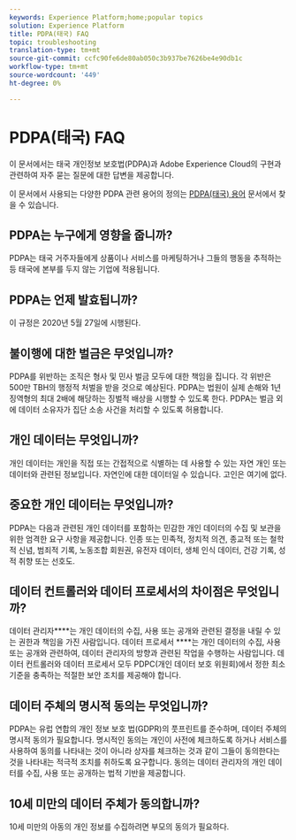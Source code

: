 ```yaml
---
keywords: Experience Platform;home;popular topics
solution: Experience Platform
title: PDPA(태국) FAQ
topic: troubleshooting
translation-type: tm+mt
source-git-commit: ccfc90fe6de80ab050c3b937be7626be4e90db1c
workflow-type: tm+mt
source-wordcount: '449'
ht-degree: 0%

---
```



# PDPA(태국) FAQ

이 문서에서는 태국 개인정보 보호법(PDPA)과 Adobe Experience Cloud의 구현과 관련하여 자주 묻는 질문에 대한 답변을 제공합니다.

이 문서에서 사용되는 다양한 PDPA 관련 용어의 정의는 [PDPA(태국) 용어](./terminology.md) 문서에서 찾을 수 있습니다.

## PDPA는 누구에게 영향을 줍니까?

PDPA는 태국 거주자들에게 상품이나 서비스를 마케팅하거나 그들의 행동을 추적하는 등 태국에 본부를 두지 않는 기업에 적용됩니다.

## PDPA는 언제 발효됩니까?

이 규정은 2020년 5월 27일에 시행된다.

## 불이행에 대한 벌금은 무엇입니까?

PDPA를 위반하는 조직은 형사 및 민사 벌금 모두에 대한 책임을 집니다. 각 위반은 500만 TBH의 행정적 처벌을 받을 것으로 예상된다. PDPA는 법원이 실제 손해와 1년 징역형의 최대 2배에 해당하는 징벌적 배상을 시행할 수 있도록 한다. PDPA는 벌금 외에 데이터 소유자가 집단 소송 사건을 처리할 수 있도록 허용합니다.

## 개인 데이터는 무엇입니까?

개인 데이터는 개인을 직접 또는 간접적으로 식별하는 데 사용할 수 있는 자연 개인 또는 데이터와 관련된 정보입니다. 자연인에 대한 데이터일 수 있습니다. 고인은 여기에 없다.

## 중요한 개인 데이터는 무엇입니까?

PDPA는 다음과 관련된 개인 데이터를 포함하는 민감한 개인 데이터의 수집 및 보관을 위한 엄격한 요구 사항을 제공합니다. 인종 또는 민족적, 정치적 의견, 종교적 또는 철학적 신념, 범죄적 기록, 노동조합 회원권, 유전자 데이터, 생체 인식 데이터, 건강 기록, 성적 취향 또는 선호도.

## 데이터 컨트롤러와 데이터 프로세서의 차이점은 무엇입니까?

데이터 관리자&#x200B;****&#x200B;는 개인 데이터의 수집, 사용 또는 공개와 관련된 결정을 내릴 수 있는 권한과 책임을 가진 사람입니다. 데이터 프로세서 ****&#x200B;는 개인 데이터의 수집, 사용 또는 공개와 관련하여, 데이터 관리자의 방향과 관련된 작업을 수행하는 사람입니다. 데이터 컨트롤러와 데이터 프로세서 모두 PDPC(개인 데이터 보호 위원회)에서 정한 최소 기준을 충족하는 적절한 보안 조치를 제공해야 합니다.

## 데이터 주체의 명시적 동의는 무엇입니까?

PDPA는 유럽 연합의 개인 정보 보호 법(GDPR)의 풋프린트를 준수하며, 데이터 주체의 명시적 동의가 필요합니다. 명시적인 동의는 개인이 사전에 체크하도록 하거나 서비스를 사용하여 동의를 나타내는 것이 아니라 상자를 체크하는 것과 같이 그들이 동의한다는 것을 나타내는 적극적 조치를 취하도록 요구합니다.  동의는 데이터 관리자의 개인 데이터를 수집, 사용 또는 공개하는 법적 기반을 제공합니다.

## 10세 미만의 데이터 주체가 동의합니까?

10세 미만의 아동의 개인 정보를 수집하려면 부모의 동의가 필요하다.